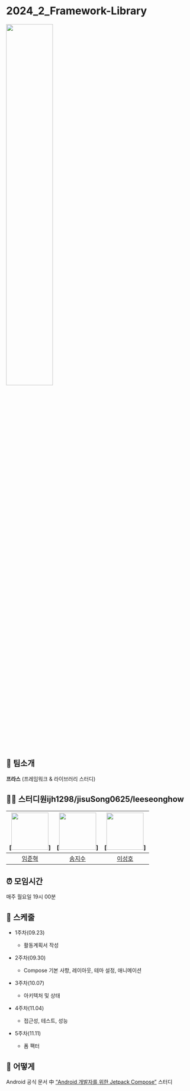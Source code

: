 # 2024_2_Framework-Library

<img width="50%" src="https://user-images.githubusercontent.com/88179771/193101882-1b3083fa-88ff-4688-bd0d-51eaeb1d51db.gif"/>

## 🐣 팀소개
**프라스** (프레임워크 & 라이브러리 스터디)

## 👨‍💻 스터디원ijh1298/jisuSong0625/leeseonghow

| [<img src="https://github.com/ijh1298.png" width="100px">] | [<img src="https://github.com/jisuSong0625.png" width="100px">] | [<img src="https://github.com/leeseonghow.png" width="100px">] |
|:----:|:----:|:----:|
| [임준혁](https://github.com/ijh1298) | [송지수](https://github.com/jisuSong0625) | [이성호](https://github.com/leeseonghow) | 

## ⏰ 모임시간

매주 월요일 19시 00분

## 📅 스케줄

+ 1주차(09.23)
  + 활동계획서 작성
 
+ 2주차(09.30)
  + Compose 기본 사항, 레이아웃, 테마 설정, 애니메이션
 
+ 3주차(10.07)
  + 아키텍처 및 상태

+ 4주차(11.04)
  + 접근성, 테스트, 성능
 
+ 5주차(11.11)
  + 폼 팩터

## 🤷 어떻게

Android 공식 문서 中 [“Android 개발자를 위한 Jetpack Compose”](https://developer.android.com/courses/jetpack-compose/course?hl=ko) 스터디
